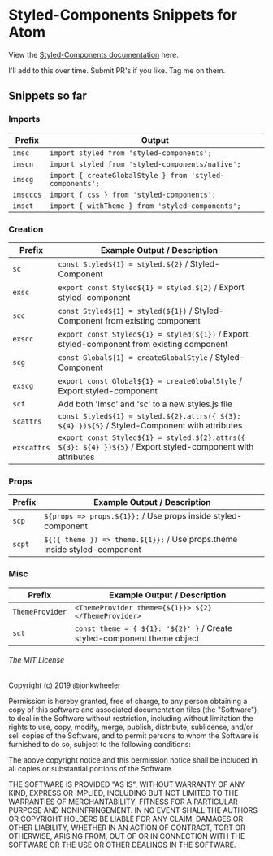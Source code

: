# Styled-Components Snippets for Atom

View the [Styled-Components documentation](https://www.styled-components.com/docs) here.

I'll add to this over time. Submit PR's if you like. Tag me on them.

## Snippets so far

### Imports

| Prefix    | Output                                                   |
| --------- | -------------------------------------------------------- |
| `imsc`    | `import styled from 'styled-components';`                |
| `imscn`   | `import styled from 'styled-components/native';`         |
| `imscg`   | `import { createGlobalStyle } from 'styled-components';` |
| `imscccs` | `import { css } from 'styled-components';`               |
| `imsct`   | `import { withTheme } from 'styled-components';`         |

### Creation

| Prefix      | Example Output / Description                                                                                |
| ----------- | ----------------------------------------------------------------------------------------------------------- |
| `sc`        | `const Styled${1} = styled.${2}` / Styled-Component                                                         |
| `exsc`      | `export const Styled${1} = styled.${2}` / Export styled-component                                           |
| `scc`       | `const Styled${1} = styled(${1})` / Styled-Component from existing component                                |
| `exscc`     | `export const Styled${1} = styled(${1})` / Export styled-component from existing component                  |
| `scg`       | `const Global${1} = createGlobalStyle` / Styled-Component                                                   |
| `exscg`     | `export const Global${1} = createGlobalStyle` / Export styled-component                                     |
| `scf`       | Add both 'imsc' and 'sc' to a new styles.js file                                                            |
| `scattrs`   | `const Styled${1} = styled.${2}.attrs({ ${3}: ${4} })${5}` / Styled-Component with attributes               |
| `exscattrs` | `export const Styled${1} = styled.${2}.attrs({ ${3}: ${4} })${5}` / Export styled-component with attributes |

### Props

| Prefix | Example Output / Description                                              |
| ------ | ------------------------------------------------------------------------- |
| `scp`  | `${props => props.${1}};` / Use props inside styled-component             |
| `scpt` | `${({ theme }) => theme.${1}};` / Use props.theme inside styled-component |

### Misc

| Prefix          | Example Output / Description                                            |
| --------------- | ----------------------------------------------------------------------- |
| `ThemeProvider` | `<ThemeProvider theme={${1}}> ${2} </ThemeProvider>`                    |
| `sct`           | `const theme = { ${1}: '${2}' }` / Create styled-component theme object |

###### The MIT License

Copyright (c) 2019 @jonkwheeler

Permission is hereby granted, free of charge, to any person obtaining a copy of this software and associated documentation files (the "Software"), to deal in the Software without restriction, including without limitation the rights to use, copy, modify, merge, publish, distribute, sublicense, and/or sell copies of the Software, and to permit persons to whom the Software is furnished to do so, subject to the following conditions:

The above copyright notice and this permission notice shall be included in all copies or substantial portions of the Software.

THE SOFTWARE IS PROVIDED "AS IS", WITHOUT WARRANTY OF ANY KIND, EXPRESS OR IMPLIED, INCLUDING BUT NOT LIMITED TO THE WARRANTIES OF MERCHANTABILITY, FITNESS FOR A PARTICULAR PURPOSE AND NONINFRINGEMENT. IN NO EVENT SHALL THE AUTHORS OR COPYRIGHT HOLDERS BE LIABLE FOR ANY CLAIM, DAMAGES OR OTHER LIABILITY, WHETHER IN AN ACTION OF CONTRACT, TORT OR OTHERWISE, ARISING FROM, OUT OF OR IN CONNECTION WITH THE SOFTWARE OR THE USE OR OTHER DEALINGS IN THE SOFTWARE.
